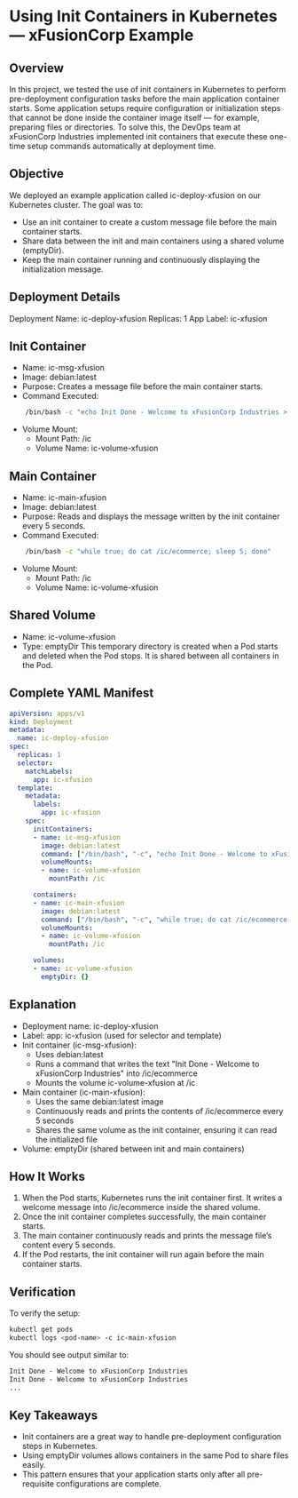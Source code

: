 # Using Init Containers in Kubernetes — xFusionCorp Example

## Overview
In this project, we tested the use of init containers in Kubernetes to perform pre-deployment configuration tasks before the main application container starts.
Some application setups require configuration or initialization steps that cannot be done inside the container image itself — for example, preparing files or directories.
To solve this, the DevOps team at xFusionCorp Industries implemented init containers that execute these one-time setup commands automatically at deployment time.

## Objective
We deployed an example application called ic-deploy-xfusion on our Kubernetes cluster.
The goal was to:
 - Use an init container to create a custom message file before the main container starts.
 - Share data between the init and main containers using a shared volume (emptyDir).
 - Keep the main container running and continuously displaying the initialization message.

## Deployment Details
Deployment Name: ic-deploy-xfusion
Replicas: 1
App Label: ic-xfusion

## Init Container
 - Name: ic-msg-xfusion
 - Image: debian:latest
 - Purpose: Creates a message file before the main container starts.
 - Command Executed:
```bash
    /bin/bash -c "echo Init Done - Welcome to xFusionCorp Industries > /ic/ecommerce"
```
 - Volume Mount:
    - Mount Path: /ic
    - Volume Name: ic-volume-xfusion

## Main Container
 - Name: ic-main-xfusion
 - Image: debian:latest
 - Purpose: Reads and displays the message written by the init container every 5 seconds.
 - Command Executed:
```bash
    /bin/bash -c "while true; do cat /ic/ecommerce; sleep 5; done"
```
 - Volume Mount:
    - Mount Path: /ic
    - Volume Name: ic-volume-xfusion

## Shared Volume
- Name: ic-volume-xfusion
- Type: emptyDir
This temporary directory is created when a Pod starts and deleted when the Pod stops. It is shared between all containers in the Pod.

## Complete YAML Manifest
```yaml
apiVersion: apps/v1
kind: Deployment
metadata:
  name: ic-deploy-xfusion
spec:
  replicas: 1
  selector:
    matchLabels:
      app: ic-xfusion
  template:
    metadata:
      labels:
        app: ic-xfusion
    spec:
      initContainers:
      - name: ic-msg-xfusion
        image: debian:latest
        command: ["/bin/bash", "-c", "echo Init Done - Welcome to xFusionCorp Industries > /ic/ecommerce"]
        volumeMounts:
        - name: ic-volume-xfusion
          mountPath: /ic

      containers:
      - name: ic-main-xfusion
        image: debian:latest
        command: ["/bin/bash", "-c", "while true; do cat /ic/ecommerce; sleep 5; done"]
        volumeMounts:
        - name: ic-volume-xfusion
          mountPath: /ic

      volumes:
      - name: ic-volume-xfusion
        emptyDir: {}
```
## Explanation
  - Deployment name: ic-deploy-xfusion
  - Label: app: ic-xfusion (used for selector and template)
  - Init container (ic-msg-xfusion):
      - Uses debian:latest
      - Runs a command that writes the text "Init Done - Welcome to xFusionCorp Industries" into /ic/ecommerce
      - Mounts the volume ic-volume-xfusion at /ic
 - Main container (ic-main-xfusion):
   - Uses the same debian:latest image
   - Continuously reads and prints the contents of /ic/ecommerce every 5 seconds
   - Shares the same volume as the init container, ensuring it can read the initialized file
 - Volume: emptyDir (shared between init and main containers)

## How It Works
1. When the Pod starts, Kubernetes runs the init container first.
It writes a welcome message into /ic/ecommerce inside the shared volume.
2. Once the init container completes successfully, the main container starts.
3. The main container continuously reads and prints the message file’s content every 5 seconds.
4. If the Pod restarts, the init container will run again before the main container starts.

## Verification
To verify the setup:
```bash
kubectl get pods
kubectl logs <pod-name> -c ic-main-xfusion
```
You should see output similar to:
```css
Init Done - Welcome to xFusionCorp Industries
Init Done - Welcome to xFusionCorp Industries
...
```
## Key Takeaways
 - Init containers are a great way to handle pre-deployment configuration steps in Kubernetes.
 - Using emptyDir volumes allows containers in the same Pod to share files easily.
 - This pattern ensures that your application starts only after all pre-requisite configurations are complete.
